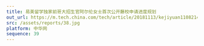 ```yaml
---
title: 易美留学独家前哥大招生官阿尔伦女士首次公开藤校申请进度规划
out_url: https://m.tech.china.com/tech/article/20181113/kejiyuan1108214802.html
src: /assets/reports/38.jpg
platform: 中华网
sequence: 39
---
```


